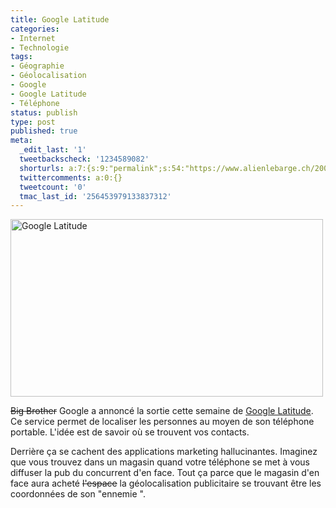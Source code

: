 ```yaml
---
title: Google Latitude
categories:
- Internet
- Technologie
tags:
- Géographie
- Géolocalisation
- Google
- Google Latitude
- Téléphone
status: publish
type: post
published: true
meta:
  _edit_last: '1'
  tweetbackscheck: '1234589082'
  shorturls: a:7:{s:9:"permalink";s:54:"https://www.alienlebarge.ch/2009/02/07/google-latitude/";s:7:"tinyurl";s:25:"https://tinyurl.com/dkj3gd";s:4:"isgd";s:17:"https://is.gd/iJx8";s:5:"bitly";s:20:"https://bit.ly/3S8i5C";s:5:"snipr";s:22:"https://snipr.com/bgqk0";s:5:"snurl";s:22:"https://snurl.com/bgqk0";s:7:"snipurl";s:24:"https://snipurl.com/bgqk0";}
  twittercomments: a:0:{}
  tweetcount: '0'
  tmac_last_id: '256453979133837312'
---
```

<img class="alignnone size-medium wp-image-1022" title="Google Latitude" src="https://dlgjp9x71cipk.cloudfront.net/2009/02/googlelatitude-500x284.png" alt="Google Latitude" width="500" height="284" />

<span style="text-decoration: line-through;">Big Brother</span> Google a annoncé la sortie cette semaine de <a title="Lien vers le site de Google Latitude" href="https://www.google.ch/latitude/">Google Latitude</a>. Ce service permet de localiser les personnes au moyen de son téléphone portable. L'idée est de savoir où se trouvent vos contacts.

Derrière ça se cachent des applications marketing hallucinantes. Imaginez que vous trouvez dans un magasin quand votre téléphone se met à vous diffuser la pub du concurrent d'en face. Tout ça parce que le magasin d'en face aura acheté <span style="text-decoration: line-through;">l'espace</span> la géolocalisation publicitaire se trouvant être les coordonnées de son "ennemie ".

<!--more-->

<object width="480" height="295" data="https://www.youtube.com/v/Swh5uGmrBYo&amp;hl=fr&amp;fs=1" type="application/x-shockwave-flash"><param name="allowFullScreen" value="true" /><param name="allowscriptaccess" value="always" /><param name="src" value="https://www.youtube.com/v/Swh5uGmrBYo&amp;hl=fr&amp;fs=1" /><param name="allowfullscreen" value="true" /></object>
